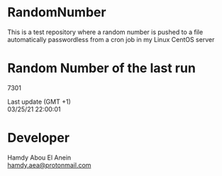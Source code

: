 # RandomNumber    
This is a test repository where a random number is pushed to a file automatically passwordless from a cron job in my Linux CentOS server    
# Random Number of the last run   
7301
      
Last update (GMT +1)    
03/25/21 22:00:01
# Developer    
Hamdy Abou El Anein   
hamdy.aea@protonmail.com
